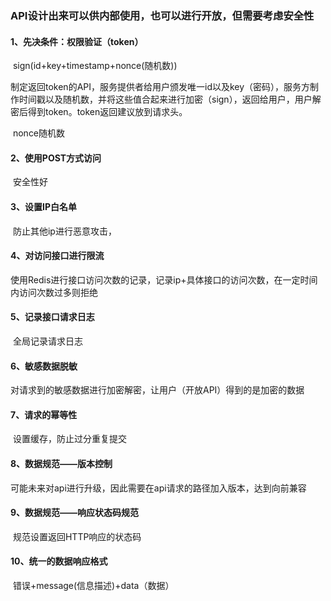 ### API设计出来可以供内部使用，也可以进行开放，但需要考虑安全性

#### 1、先决条件：权限验证（token）

​	sign(id+key+timestamp+nonce(随机数))

​		制定返回token的API，服务提供者给用户颁发唯一id以及key（密码），服务方制作时间戳以及随机数，并将这些值合起来进行加密（sign），返回给用户，用户解密后得到token。token返回建议放到请求头。

​		nonce随机数

#### 2、使用POST方式访问

​	安全性好

#### 3、设置IP白名单

​	防止其他ip进行恶意攻击，

#### 4、对访问接口进行限流

​	使用Redis进行接口访问次数的记录，记录ip+具体接口的访问次数，在一定时间内访问次数过多则拒绝

#### 5、记录接口请求日志

​	全局记录请求日志

#### 6、敏感数据脱敏

​	对请求到的敏感数据进行加密解密，让用户（开放API）得到的是加密的数据

#### 7、请求的幂等性

​	设置缓存，防止过分重复提交

#### 8、数据规范——版本控制

​	可能未来对api进行升级，因此需要在api请求的路径加入版本，达到向前兼容

#### 9、数据规范——响应状态码规范

​	规范设置返回HTTP响应的状态码

#### 10、统一的数据响应格式

​	错误+message(信息描述)+data（数据）